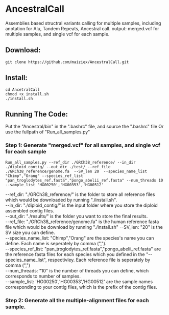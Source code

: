 # AncestralCall
Assemblies based structral variants calling for multiple samples, including anotation for Alu, Tandem Repeats, Ancestral call. 
output: merged.vcf for multiple samples, and single vcf for each sample. 
## Download:
```
git clone https://github.com/maiziex/AncestralCall.git
```

## Install:
```
cd AncetralCall
chmod +x install.sh
./install.sh
```

## Running The Code:
Put the "Ancestral/bin" in the ".bashrc" file, and source the ".bashrc" file
Or use the fullpath of "Run_all_samples.py"


### Step 1: Generate "merged.vcf" for all samples, and single vcf for each sample
```
Run_all_samples.py --ref_dir ./GRCh38_reference/ --in_dir ./diploid_contig/ --out_dir ./test/ --ref_file ./GRCh38_reference/genome.fa  --SV_len 20  --species_name_list "Chimp","Orang" --species_ref_list "pan_troglodytes_ref.fasta","pongo_abelii_ref.fasta" --num_threads 10 --sample_list 'HG00250','HG00353','HG00512'
```
--ref_dir: "./GRCh38_reference/" is the folder to store all reference files which would be downloaded by running "./install.sh".  <br />
--in_dir: "./diploid_contig/" is the input folder where you store the diploid assembled contig files. <br />
--out_dir: "./results/" is the folder you want to store the final results. <br />
--ref_file: "./GRCh38_reference/genome.fa" is the human reference fasta file which would be download by running "./install.sh"
--SV_len: "20" is the SV size you can define.  <br />
--species_name_list: "Chimp","Orang" are the species's name you can define. Each name is seperately by comma (","). <br />
--species_ref_list: "pan_troglodytes_ref.fasta","pongo_abelii_ref.fasta" are the reference fasta files for each species which you defined in the "--species_name_list", respectivley. Each reference file is seperately by comma (",") <br />
--num_threads: "10" is the number of threads you can define, which corresponds to number of samples.  <br />
--sample_list: 'HG00250','HG00353','HG00512' are the sample names corresponding to your contig files, which is the prefix of the contig files. <br />

### Step 2: Generate all the multiple-alignment files for each sample. 

